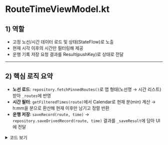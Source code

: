 # RouteTimeViewModel.kt

## 1) 역할
- 고정 노선/시간 데이터 로드 및 상태(StateFlow)로 노출
- 현재 시각 이후의 시간만 필터링해 제공
- 운행 기록 저장 요청 결과를 Result<String>(pushKey)로 상태로 전달

---

## 2) 핵심 로직 요약
- **노선 로드**: `repository.fetchPinnedRoutes()`로 맵 형태(노선명 → 시간 리스트) 받아 `_routes`에 반영 
- **시간 필터**: `getFilteredTimes(route)`에서 Calendar로 현재 분(min) 계산 → h:mm을 분으로 환산해 현재 이후만 남기고 정렬 반환 
- **운행 저장**: `saveRecord(route, time)` → `repository.saveDrivedRecord(route, time)` 결과를 `_saveResult`에 담아 UI에 전달 
  
<details>
<summary> 코드 보기 </summary>
```kotlin
class RouteTimeViewModel(private val repository: RouteTimeRepository) : ViewModel() {

    private val _routes = MutableStateFlow<Map<String, List<String>>>(emptyMap())
    val routes: StateFlow<Map<String, List<String>>> get() = _routes

    private val _saveResult = MutableStateFlow<Result<String>?>(null)
    val saveResult: StateFlow<Result<String>?> get() = _saveResult

    //노선 로드
    fun loadRoutes() {
        viewModelScope.launch {
            _routes.value = repository.fetchPinnedRoutes()
        }
    }

    //시간 필터
    fun getFilteredTimes(route: String): List<String> {
        val now = Calendar.getInstance()
        val nowInMinutes = now.get(Calendar.HOUR_OF_DAY) * 60 + now.get(Calendar.MINUTE)

        return _routes.value[route]
            ?.filter { time ->
                time.contains(":") && run {
                    val (h, m) = time.split(":").mapNotNull { it.toIntOrNull() }
                    h * 60 + m > nowInMinutes
                }
            }
            ?.sorted()
            ?: emptyList()
    }

    //운행 저장
    fun saveRecord(route: String, time: String) {
        viewModelScope.launch {
            _saveResult.value = repository.saveDrivedRecord(route, time)
        }
    }
}

```
</details>
